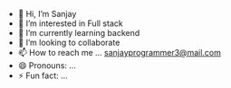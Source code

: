 - 👋 Hi, I’m Sanjay
- 👀 I’m interested in Full stack 
- 🌱 I’m currently learning backend 
- 💞️ I’m looking to collaborate 
- 📫 How to reach me ... sanjayprogrammer3@mail.com
- 😄 Pronouns: ...
- ⚡ Fun fact: ...

<!---
Mr-Sanjay-3/Mr-Sanjay-3 is a ✨ special ✨ repository because its `README.md` (this file) appears on your GitHub profile.
You can click the Preview link to take a look at your changes.
--->
